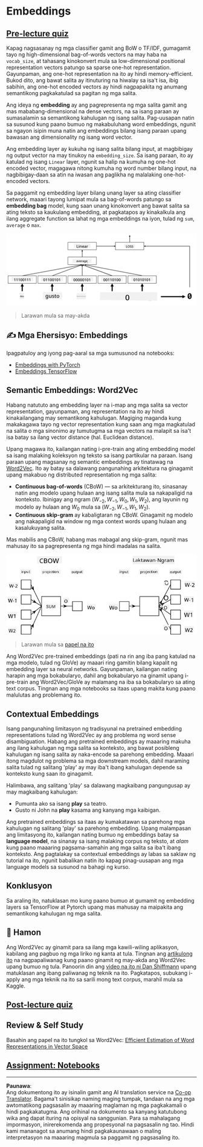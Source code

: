 <!--
CO_OP_TRANSLATOR_METADATA:
{
  "original_hash": "e40b47ac3fd48f71304ede1474e66293",
  "translation_date": "2025-08-28T02:44:37+00:00",
  "source_file": "lessons/5-NLP/14-Embeddings/README.md",
  "language_code": "tl"
}
-->
# Embeddings

## [Pre-lecture quiz](https://red-field-0a6ddfd03.1.azurestaticapps.net/quiz/114)

Kapag nagsasanay ng mga classifier gamit ang BoW o TF/IDF, gumagamit tayo ng high-dimensional bag-of-words vectors na may haba na `vocab_size`, at tahasang kinokonvert mula sa low-dimensional positional representation vectors patungo sa sparse one-hot representation. Gayunpaman, ang one-hot representation na ito ay hindi memory-efficient. Bukod dito, ang bawat salita ay itinuturing na hiwalay sa isa't isa, ibig sabihin, ang one-hot encoded vectors ay hindi nagpapakita ng anumang semantikong pagkakatulad sa pagitan ng mga salita.

Ang ideya ng **embedding** ay ang pagrepresenta ng mga salita gamit ang mas mababang-dimensional na dense vectors, na sa isang paraan ay sumasalamin sa semantikong kahulugan ng isang salita. Pag-uusapan natin sa susunod kung paano bumuo ng makabuluhang word embeddings, ngunit sa ngayon isipin muna natin ang embeddings bilang isang paraan upang bawasan ang dimensionality ng isang word vector.

Ang embedding layer ay kukuha ng isang salita bilang input, at magbibigay ng output vector na may tinukoy na `embedding_size`. Sa isang paraan, ito ay katulad ng isang `Linear` layer, ngunit sa halip na kumuha ng one-hot encoded vector, magagawa nitong kumuha ng word number bilang input, na nagbibigay-daan sa atin na iwasan ang paglikha ng malalaking one-hot-encoded vectors.

Sa paggamit ng embedding layer bilang unang layer sa ating classifier network, maaari tayong lumipat mula sa bag-of-words patungo sa **embedding bag** model, kung saan unang kinokonvert ang bawat salita sa ating teksto sa kaukulang embedding, at pagkatapos ay kinakalkula ang ilang aggregate function sa lahat ng mga embeddings na iyon, tulad ng `sum`, `average` o `max`.  

![Larawan na nagpapakita ng isang embedding classifier para sa limang sequence words.](../../../../../translated_images/embedding-classifier-example.b77f021a7ee67eeec8e68bfe11636c5b97d6eaa067515a129bfb1d0034b1ac5b.tl.png)

> Larawan mula sa may-akda

## ✍️ Mga Ehersisyo: Embeddings

Ipagpatuloy ang iyong pag-aaral sa mga sumusunod na notebooks:
* [Embeddings with PyTorch](EmbeddingsPyTorch.ipynb)
* [Embeddings TensorFlow](EmbeddingsTF.ipynb)

## Semantic Embeddings: Word2Vec

Habang natututo ang embedding layer na i-map ang mga salita sa vector representation, gayunpaman, ang representation na ito ay hindi kinakailangang may semantikong kahulugan. Magiging maganda kung makakagawa tayo ng vector representation kung saan ang mga magkatulad na salita o mga sinonimo ay tumutugma sa mga vectors na malapit sa isa't isa batay sa ilang vector distance (hal. Euclidean distance).

Upang magawa ito, kailangan nating i-pre-train ang ating embedding model sa isang malaking koleksyon ng teksto sa isang partikular na paraan. Isang paraan upang magsanay ng semantic embeddings ay tinatawag na [Word2Vec](https://en.wikipedia.org/wiki/Word2vec). Ito ay batay sa dalawang pangunahing arkitektura na ginagamit upang makabuo ng distributed representation ng mga salita:

 - **Continuous bag-of-words** (CBoW) — sa arkitekturang ito, sinasanay natin ang modelo upang hulaan ang isang salita mula sa nakapaligid na konteksto. Ibinigay ang ngram $(W_{-2},W_{-1},W_0,W_1,W_2)$, ang layunin ng modelo ay hulaan ang $W_0$ mula sa $(W_{-2},W_{-1},W_1,W_2)$.
 - **Continuous skip-gram** ay kabaligtaran ng CBoW. Ginagamit ng modelo ang nakapaligid na window ng mga context words upang hulaan ang kasalukuyang salita.

Mas mabilis ang CBoW, habang mas mabagal ang skip-gram, ngunit mas mahusay ito sa pagrepresenta ng mga hindi madalas na salita.

![Larawan na nagpapakita ng parehong CBoW at Skip-Gram algorithms upang i-convert ang mga salita sa vectors.](../../../../../translated_images/example-algorithms-for-converting-words-to-vectors.fbe9207a726922f6f0f5de66427e8a6eda63809356114e28fb1fa5f4a83ebda7.tl.png)

> Larawan mula sa [papel na ito](https://arxiv.org/pdf/1301.3781.pdf)

Ang Word2Vec pre-trained embeddings (pati na rin ang iba pang katulad na mga modelo, tulad ng GloVe) ay maaari ring gamitin bilang kapalit ng embedding layer sa neural networks. Gayunpaman, kailangan nating harapin ang mga bokabularyo, dahil ang bokabularyo na ginamit upang i-pre-train ang Word2Vec/GloVe ay malamang na iba sa bokabularyo sa ating text corpus. Tingnan ang mga notebooks sa itaas upang makita kung paano malulutas ang problemang ito.

## Contextual Embeddings

Isang pangunahing limitasyon ng tradisyunal na pretrained embedding representations tulad ng Word2Vec ay ang problema ng word sense disambiguation. Habang ang pretrained embeddings ay maaaring makuha ang ilang kahulugan ng mga salita sa konteksto, ang bawat posibleng kahulugan ng isang salita ay naka-encode sa parehong embedding. Maaari itong magdulot ng problema sa mga downstream models, dahil maraming salita tulad ng salitang 'play' ay may iba't ibang kahulugan depende sa konteksto kung saan ito ginagamit.

Halimbawa, ang salitang 'play' sa dalawang magkaibang pangungusap ay may magkaibang kahulugan:

- Pumunta ako sa isang **play** sa teatro.
- Gusto ni John na **play** kasama ang kanyang mga kaibigan.

Ang pretrained embeddings sa itaas ay kumakatawan sa parehong mga kahulugan ng salitang 'play' sa parehong embedding. Upang malampasan ang limitasyong ito, kailangan nating bumuo ng embeddings batay sa **language model**, na sinanay sa isang malaking corpus ng teksto, at *alam* kung paano maaaring pagsama-samahin ang mga salita sa iba't ibang konteksto. Ang pagtalakay sa contextual embeddings ay labas sa saklaw ng tutorial na ito, ngunit babalikan natin ito kapag pinag-uusapan ang mga language models sa susunod na bahagi ng kurso.

## Konklusyon

Sa araling ito, natuklasan mo kung paano bumuo at gumamit ng embedding layers sa TensorFlow at Pytorch upang mas mahusay na maipakita ang semantikong kahulugan ng mga salita.

## 🚀 Hamon

Ang Word2Vec ay ginamit para sa ilang mga kawili-wiling aplikasyon, kabilang ang pagbuo ng mga liriko ng kanta at tula. Tingnan ang [artikulong ito](https://www.politetype.com/blog/word2vec-color-poems) na nagpapaliwanag kung paano ginamit ng may-akda ang Word2Vec upang bumuo ng tula. Panoorin din ang [video na ito ni Dan Shiffmann](https://www.youtube.com/watch?v=LSS_bos_TPI&ab_channel=TheCodingTrain) upang matuklasan ang ibang paliwanag ng teknik na ito. Pagkatapos, subukang i-apply ang mga teknik na ito sa sarili mong text corpus, marahil mula sa Kaggle.

## [Post-lecture quiz](https://red-field-0a6ddfd03.1.azurestaticapps.net/quiz/214)

## Review & Self Study

Basahin ang papel na ito tungkol sa Word2Vec: [Efficient Estimation of Word Representations in Vector Space](https://arxiv.org/pdf/1301.3781.pdf)

## [Assignment: Notebooks](assignment.md)

---

**Paunawa**:  
Ang dokumentong ito ay isinalin gamit ang AI translation service na [Co-op Translator](https://github.com/Azure/co-op-translator). Bagama't sinisikap naming maging tumpak, tandaan na ang mga awtomatikong pagsasalin ay maaaring maglaman ng mga pagkakamali o hindi pagkakatugma. Ang orihinal na dokumento sa kanyang katutubong wika ang dapat ituring na opisyal na sanggunian. Para sa mahalagang impormasyon, inirerekomenda ang propesyonal na pagsasalin ng tao. Hindi kami mananagot sa anumang hindi pagkakaunawaan o maling interpretasyon na maaaring magmula sa paggamit ng pagsasaling ito.